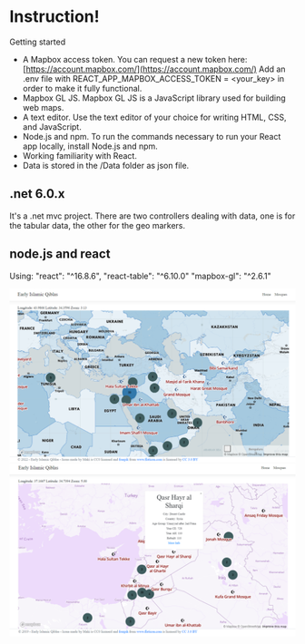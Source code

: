 # Instruction!
Getting started
 -  A Mapbox access token. You can request a new token here: [https://account.mapbox.com/](https://account.mapbox.com/) Add an .env file with REACT_APP_MAPBOX_ACCESS_TOKEN = <your_key> in order to make it fully functional. 
 -  Mapbox GL JS. Mapbox GL JS is a JavaScript library used for building web maps.
 -  A text editor. Use the text editor of your choice for writing HTML, CSS, and JavaScript.
 -  Node.js and npm. To run the commands necessary to run your React app locally, install Node.js and npm.
 -  Working familiarity with React.  
 -  Data is stored in the /Data folder as json file.


## .net 6.0.x

 It's a .net mvc project. There are two controllers dealing with data, one is for the tabular data, the other for the geo markers.

## node.js and react

Using:
        "react": "^16.8.6",
        "react-table": "^6.10.0"
        "mapbox-gl": "^2.6.1" 

![Qiblas](qiblas2.png)
![Qiblas](qiblas.PNG)